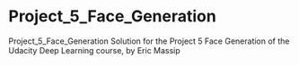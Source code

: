 # Project_5_Face_Generation
Project_5_Face_Generation Solution for the Project 5 Face Generation of the Udacity Deep Learning course, by Eric Massip

